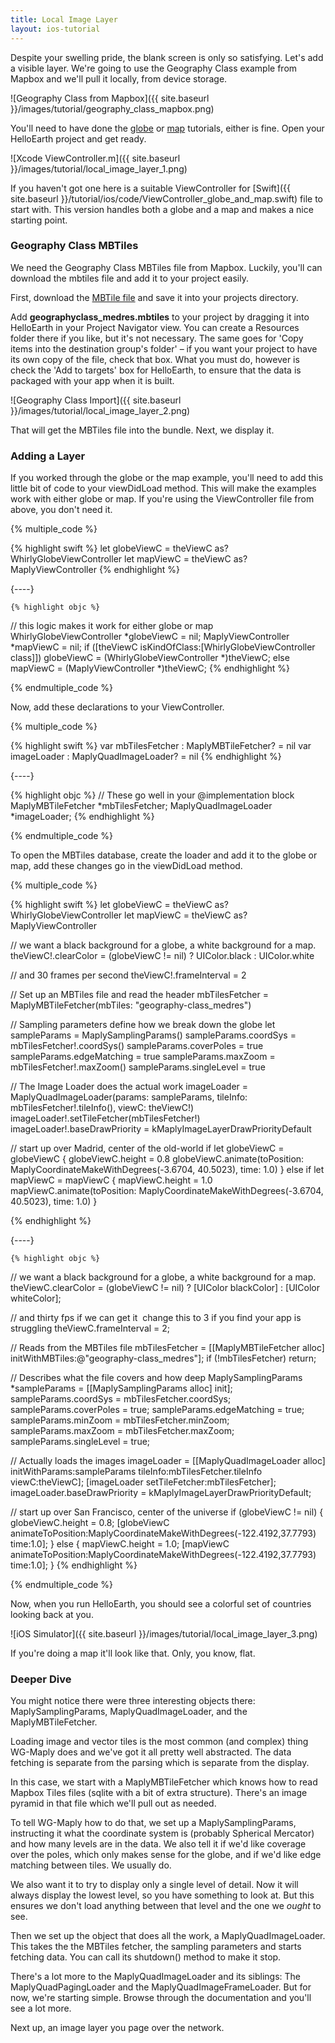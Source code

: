 ```yaml
---
title: Local Image Layer
layout: ios-tutorial
---
```


Despite your swelling pride, the blank screen is only so satisfying. Let's add a visible layer.  We're going to use the Geography Class example from Mapbox and we'll pull it locally, from device storage.

![Geography Class from Mapbox]({{ site.baseurl }}/images/tutorial/geography_class_mapbox.png)

You'll need to have done the [globe](your_first_globe.html) or [map](your_first_map.html) tutorials, either is fine.  Open your HelloEarth project and get ready.

![Xcode ViewController.m]({{ site.baseurl }}/images/tutorial/local_image_layer_1.png)

If you haven't got one here is a suitable ViewController  for [Swift]({{ site.baseurl }}/tutorial/ios/code/ViewController_globe_and_map.swift) file to start with.  This version handles both a globe and a map and makes a nice starting point.
                                           
### Geography Class MBTiles

We need the Geography Class MBTiles file from Mapbox.  Luckily, you'll can download the mbtiles file and add it to your project easily.

First, download the [MBTile file](https://s3.amazonaws.com/whirlyglobedocs/tutorialsupport/geography-class_medres.mbtiles) and save it into your projects directory. 

Add **geography­class_medres.mbtiles** to your project by dragging it into HelloEarth in your Project Navigator view. You can create a Resources folder there if you like, but it's not necessary. The same goes for 'Copy items into the destination group's folder' – if you want your project to have its own copy of the file, check that box. What you must do, however is check the 'Add to targets' box for HelloEarth, to ensure that the data is packaged with your app when it is built.

![Geography Class Import]({{ site.baseurl }}/images/tutorial/local_image_layer_2.png)

That will get the MBTiles file into the bundle.  Next, we display it.

### Adding a Layer

If you worked through the globe or the map example, you'll need to add this little bit of code to your viewDidLoad method.  This will make the examples work with either globe or map.  If you're using the ViewController file from above, you don't need it.

{% multiple_code %}

  {% highlight swift %}
let globeViewC = theViewC as? WhirlyGlobeViewController
let mapViewC = theViewC as? MaplyViewController
  {% endhighlight %}

  {----}

    {% highlight objc %}
  // this logic makes it work for either globe or map
  WhirlyGlobeViewController *globeViewC = nil;
  MaplyViewController *mapViewC = nil;
  if ([theViewC isKindOfClass:[WhirlyGlobeViewController class]])
      globeViewC = (WhirlyGlobeViewController *)theViewC;
  else
      mapViewC = (MaplyViewController *)theViewC;
    {% endhighlight %}

{% endmultiple_code %}

Now, add these declarations to your ViewController.

{% multiple_code %}

  {% highlight swift %}
var mbTilesFetcher : MaplyMBTileFetcher? = nil
var imageLoader : MaplyQuadImageLoader? = nil
  {% endhighlight %}

{----}

  {% highlight objc %}
    // These go well in your @implementation block
    MaplyMBTileFetcher *mbTilesFetcher;
    MaplyQuadImageLoader *imageLoader;
    {% endhighlight %}
    
{% endmultiple_code %}


To open the MBTiles database, create the loader and add it to the globe or map, add these changes go in the viewDidLoad method.

{% multiple_code %}

  {% highlight swift %}
let globeViewC = theViewC as? WhirlyGlobeViewController
let mapViewC = theViewC as? MaplyViewController

// we want a black background for a globe, a white background for a map.
theViewC!.clearColor = (globeViewC != nil) ? UIColor.black : UIColor.white

// and 30 frames per second
theViewC!.frameInterval = 2

// Set up an MBTiles file and read the header
mbTilesFetcher = MaplyMBTileFetcher(mbTiles: "geography-class_medres")

// Sampling parameters define how we break down the globe
let sampleParams = MaplySamplingParams()
sampleParams.coordSys = mbTilesFetcher!.coordSys()
sampleParams.coverPoles = true
sampleParams.edgeMatching = true
sampleParams.maxZoom = mbTilesFetcher!.maxZoom()
sampleParams.singleLevel = true

// The Image Loader does the actual work
imageLoader = MaplyQuadImageLoader(params: sampleParams, 
    tileInfo: mbTilesFetcher!.tileInfo(), 
    viewC: theViewC!)
imageLoader!.setTileFetcher(mbTilesFetcher!)
imageLoader!.baseDrawPriority = kMaplyImageLayerDrawPriorityDefault

// start up over Madrid, center of the old-world
if let globeViewC = globeViewC {
    globeViewC.height = 0.8
    globeViewC.animate(toPosition: MaplyCoordinateMakeWithDegrees(-3.6704, 40.5023), 
    time: 1.0)
}
else if let mapViewC = mapViewC {
    mapViewC.height = 1.0
    mapViewC.animate(toPosition: MaplyCoordinateMakeWithDegrees(-3.6704, 40.5023), 
    time: 1.0)
}

  {% endhighlight %}
  
  {----}

    {% highlight objc %}
  // we want a black background for a globe, a white background for a map.
  theViewC.clearColor = (globeViewC != nil) ? [UIColor blackColor] : [UIColor whiteColor];

  // and thirty fps if we can get it ­ change this to 3 if you find your app is struggling
  theViewC.frameInterval = 2;
  
  // Reads from the MBTiles file
  mbTilesFetcher = [[MaplyMBTileFetcher alloc] initWithMBTiles:@"geography-class_medres"];
  if (!mbTilesFetcher)
      return;

  // Describes what the file covers and how deep
  MaplySamplingParams *sampleParams = [[MaplySamplingParams alloc] init];
  sampleParams.coordSys = mbTilesFetcher.coordSys;
  sampleParams.coverPoles = true;
  sampleParams.edgeMatching = true;
  sampleParams.minZoom = mbTilesFetcher.minZoom;
  sampleParams.maxZoom = mbTilesFetcher.maxZoom;
  sampleParams.singleLevel = true;

  // Actually loads the images
  imageLoader = [[MaplyQuadImageLoader alloc] initWithParams:sampleParams tileInfo:mbTilesFetcher.tileInfo viewC:theViewC];
  [imageLoader setTileFetcher:mbTilesFetcher];
  imageLoader.baseDrawPriority = kMaplyImageLayerDrawPriorityDefault;

  // start up over San Francisco, center of the universe
  if (globeViewC != nil) {
      globeViewC.height = 0.8;
      [globeViewC animateToPosition:MaplyCoordinateMakeWithDegrees(-122.4192,37.7793)
                  time:1.0];
  } else {
      mapViewC.height = 1.0;
      [mapViewC animateToPosition:MaplyCoordinateMakeWithDegrees(-122.4192,37.7793)
              time:1.0];
  }
    {% endhighlight %}
    
{% endmultiple_code %}


Now, when you run HelloEarth, you should see a colorful set of countries looking back at you.

![iOS Simulator]({{ site.baseurl }}/images/tutorial/local_image_layer_3.png)

If you're doing a map it'll look like that.  Only, you know, flat.

### Deeper Dive

You might notice there were three interesting objects there: MaplySamplingParams, MaplyQuadImageLoader, and the MaplyMBTileFetcher.

Loading image and vector tiles is the most common (and complex) thing WG-Maply does and we've got it all pretty well abstracted.  The data fetching is separate from the parsing which is separate from the display.

In this case, we start with a MaplyMBTileFetcher which knows how to read Mapbox Tiles files (sqlite with a bit of extra structure).  There's an image pyramid in that file which we'll pull out as needed.

To tell WG-Maply how to do that, we set up a MaplySamplingParams, instructing it what the coordinate system is (probably Spherical Mercator) and how many levels are in the data.  We also tell it if we'd like coverage over the poles, which only makes sense for the globe, and if we'd like edge matching between tiles.  We usually do.  

We also want it to try to display only a single level of detail.  Now it will always display the lowest level, so you have something to look at.  But this ensures we don't load anything between that level and the one we _ought_ to see.

Then we set up the object that does all the work, a MaplyQuadImageLoader.  This takes the the MBTiles fetcher, the sampling parameters and starts fetching data.  You can call its shutdown() method to make it stop.

There's a lot more to the MaplyQuadImageLoader and its siblings: The MaplyQuadPagingLoader and the MaplyQuadImageFrameLoader.  But for now, we're starting simple.  Browse through the documentation and you'll see a lot more.

Next up, an image layer you page over the network.
